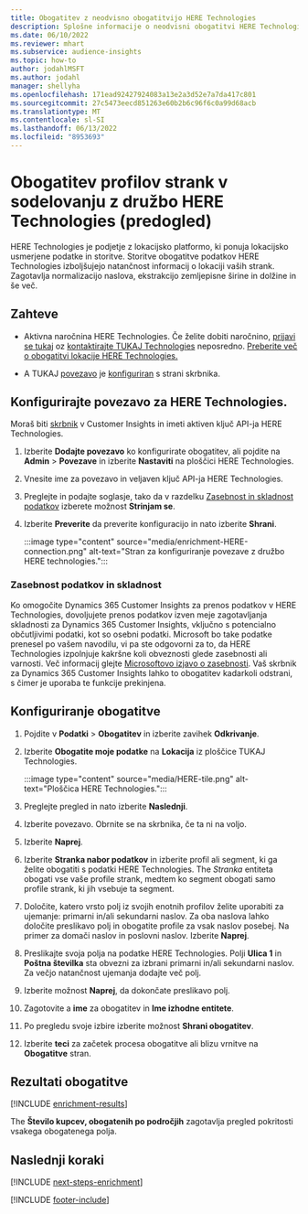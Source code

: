 ```yaml
---
title: Obogatitev z neodvisno obogatitvijo HERE Technologies
description: Splošne informacije o neodvisni obogatitvi HERE Technologies.
ms.date: 06/10/2022
ms.reviewer: mhart
ms.subservice: audience-insights
ms.topic: how-to
author: jodahlMSFT
ms.author: jodahl
manager: shellyha
ms.openlocfilehash: 171ead92427924083a13e2a3d52e7a7da417c801
ms.sourcegitcommit: 27c5473eecd851263e60b2b6c96f6c0a99d68acb
ms.translationtype: MT
ms.contentlocale: sl-SI
ms.lasthandoff: 06/13/2022
ms.locfileid: "8953693"
---
```

# <a name="enrichment-of-customer-profiles-with-here-technologies-preview"></a>Obogatitev profilov strank v sodelovanju z družbo HERE Technologies (predogled)

HERE Technologies je podjetje z lokacijsko platformo, ki ponuja lokacijsko usmerjene podatke in storitve. Storitve obogatitve podatkov HERE Technologies izboljšujejo natančnost informacij o lokaciji vaših strank. Zagotavlja normalizacijo naslova, ekstrakcijo zemljepisne širine in dolžine in še več.

## <a name="prerequisites"></a>Zahteve

- Aktivna naročnina HERE Technologies. Če želite dobiti naročnino, [prijavi se tukaj](https://developer.here.com/sign-up?utm_medium=referral&utm_source=Microsoft-Dynamics-CI&create=Freemium-Basic) oz [kontaktirajte TUKAJ Technologies](https://developer.here.com/help?utm_medium=referral&utm_source=Microsoft-Dynamics-CI#how-can-we-help-you) neposredno. [Preberite več o obogatitvi lokacije HERE Technologies.](https://developer.here.com/location-enrichment?cid=Dev-MicrosoftDynamics-DB-0-Dev-&utm_source=MicrosoftDynamics&utm_medium=referral&utm_campaign=Online_Dev_ReferralMicrosoft)

- A TUKAJ [povezavo](connections.md) je [konfiguriran](#configure-the-connection-for-here-technologies) s strani skrbnika.

## <a name="configure-the-connection-for-here-technologies"></a>Konfigurirajte povezavo za HERE Technologies.

Moraš biti [skrbnik](permissions.md#admin) v Customer Insights in imeti aktiven ključ API-ja HERE Technologies.

1. Izberite **Dodajte povezavo** ko konfigurirate obogatitev, ali pojdite na **Admin** > **Povezave** in izberite **Nastaviti** na ploščici HERE Technologies.

1. Vnesite ime za povezavo in veljaven ključ API-ja HERE Technologies.

1. Preglejte in podajte soglasje, tako da v razdelku [Zasebnost in skladnost podatkov](#data-privacy-and-compliance) izberete možnost **Strinjam se**.

1. Izberite **Preverite** da preverite konfiguracijo in nato izberite **Shrani**.

   :::image type="content" source="media/enrichment-HERE-connection.png" alt-text="Stran za konfiguriranje povezave z družbo HERE technologies.":::

### <a name="data-privacy-and-compliance"></a>Zasebnost podatkov in skladnost

Ko omogočite Dynamics 365 Customer Insights za prenos podatkov v HERE Technologies, dovoljujete prenos podatkov izven meje zagotavljanja skladnosti za Dynamics 365 Customer Insights, vključno s potencialno občutljivimi podatki, kot so osebni podatki. Microsoft bo take podatke prenesel po vašem navodilu, vi pa ste odgovorni za to, da HERE Technologies izpolnjuje kakršne koli obveznosti glede zasebnosti ali varnosti. Več informacij glejte [Microsoftovo izjavo o zasebnosti](https://go.microsoft.com/fwlink/?linkid=396732).
Vaš skrbnik za Dynamics 365 Customer Insights lahko to obogatitev kadarkoli odstrani, s čimer je uporaba te funkcije prekinjena.

## <a name="configure-the-enrichment"></a>Konfiguriranje obogatitve

1. Pojdite v **Podatki** > **Obogatitev** in izberite zavihek **Odkrivanje**.

1. Izberite **Obogatite moje podatke** na **Lokacija** iz ploščice TUKAJ Technologies.

   :::image type="content" source="media/HERE-tile.png" alt-text="Ploščica HERE Technologies.":::

1. Preglejte pregled in nato izberite **Naslednji**.

1. Izberite povezavo. Obrnite se na skrbnika, če ta ni na voljo.

1. Izberite **Naprej**.

1. Izberite **Stranka nabor podatkov** in izberite profil ali segment, ki ga želite obogatiti s podatki HERE Technologies. The *Stranka* entiteta obogati vse vaše profile strank, medtem ko segment obogati samo profile strank, ki jih vsebuje ta segment.

1. Določite, katero vrsto polj iz svojih enotnih profilov želite uporabiti za ujemanje: primarni in/ali sekundarni naslov. Za oba naslova lahko določite preslikavo polj in obogatite profile za vsak naslov posebej. Na primer za domači naslov in poslovni naslov. Izberite **Naprej**.

1. Preslikajte svoja polja na podatke HERE Technologies. Polji **Ulica 1** in **Poštna številka** sta obvezni za izbrani primarni in/ali sekundarni naslov. Za večjo natančnost ujemanja dodajte več polj.

1. Izberite možnost **Naprej**, da dokončate preslikavo polj.

1. Zagotovite a **ime** za obogatitev in **Ime izhodne entitete**.

1. Po pregledu svoje izbire izberite možnost **Shrani obogatitev**.

1. Izberite **teci** za začetek procesa obogatitve ali blizu vrnitve na **Obogatitve** stran.

## <a name="enrichment-results"></a>Rezultati obogatitve

[!INCLUDE [enrichment-results](includes/enrichment-results.md)]

The **Število kupcev, obogatenih po področjih** zagotavlja pregled pokritosti vsakega obogatenega polja.

## <a name="next-steps"></a>Naslednji koraki

[!INCLUDE [next-steps-enrichment](includes/next-steps-enrichment.md)]

[!INCLUDE [footer-include](includes/footer-banner.md)]
